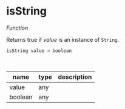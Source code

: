 # isString

_Function_

Returns true if _value_ is an instance of `String`.

<pre><code>isString value &rarr; boolean</code></pre>
<br>

| name | type | description |
|------|------|-------------|
|value|any||
|boolean|any||


